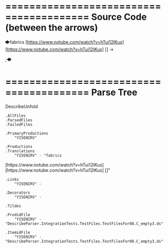 ========================================
Source Code (between the arrows)
========================================

🡆fabrics
<SIrifQYp>
[https://www.notube.com/watch?v=hTui12lKus]
[https://www.notube.com/watch?v=hTui12lKus]
[]
-> 

;🡄

========================================
Parse Tree
========================================
DescribeUnfold

    .AllFiles
    .ParsedFiles
    .FailedFiles

    .PrimaryProductions
        "YI5ENIRV" 

    .Productions
    .Translations
        "YI5ENIRV" - "fabrics
<SIrifQYp>
[https://www.notube.com/watch?v=hTui12lKus]
[https://www.notube.com/watch?v=hTui12lKus]
[]"

    .Links
        "YI5ENIRV" - 

    .Decorators
        "YI5ENIRV" - 

    .Tildes

    .ProdidFile
        "YI5ENIRV" - "DescribeParser.IntegrationTests.TestFiles.TestFilesFor08.C_empty3.ds"

    .ItemidFile
        "YI5ENIRV" - "DescribeParser.IntegrationTests.TestFiles.TestFilesFor08.C_empty3.ds"

